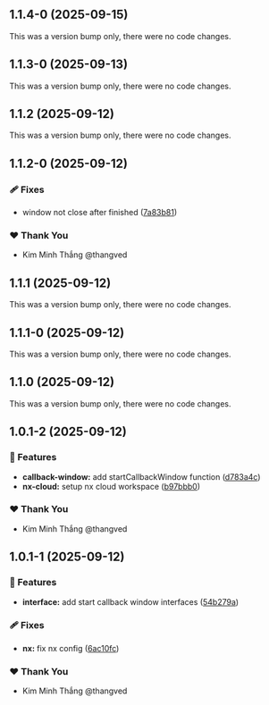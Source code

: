 ## 1.1.4-0 (2025-09-15)

This was a version bump only, there were no code changes.

## 1.1.3-0 (2025-09-13)

This was a version bump only, there were no code changes.

## 1.1.2 (2025-09-12)

This was a version bump only, there were no code changes.

## 1.1.2-0 (2025-09-12)

### 🩹 Fixes

- window not close after finished ([7a83b81](https://github.com/thangved/callback-window/commit/7a83b81))

### ❤️ Thank You

- Kim Minh Thắng @thangved

## 1.1.1 (2025-09-12)

This was a version bump only, there were no code changes.

## 1.1.1-0 (2025-09-12)

This was a version bump only, there were no code changes.

## 1.1.0 (2025-09-12)

This was a version bump only, there were no code changes.

## 1.0.1-2 (2025-09-12)

### 🚀 Features

- **callback-window:** add startCallbackWindow function ([d783a4c](https://github.com/thangved/callback-window/commit/d783a4c))
- **nx-cloud:** setup nx cloud workspace ([b97bbb0](https://github.com/thangved/callback-window/commit/b97bbb0))

### ❤️ Thank You

- Kim Minh Thắng @thangved

## 1.0.1-1 (2025-09-12)

### 🚀 Features

- **interface:** add start callback window interfaces ([54b279a](https://github.com/thangved/callback-window/commit/54b279a))

### 🩹 Fixes

- **nx:** fix nx config ([6ac10fc](https://github.com/thangved/callback-window/commit/6ac10fc))

### ❤️ Thank You

- Kim Minh Thắng @thangved
